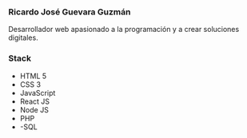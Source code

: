 ### Ricardo José Guevara Guzmán
Desarrollador web apasionado a la programación y a crear soluciones digitales.

### Stack

- HTML 5
- CSS 3
- JavaScript
- React JS
- Node JS
- PHP
- -SQL
